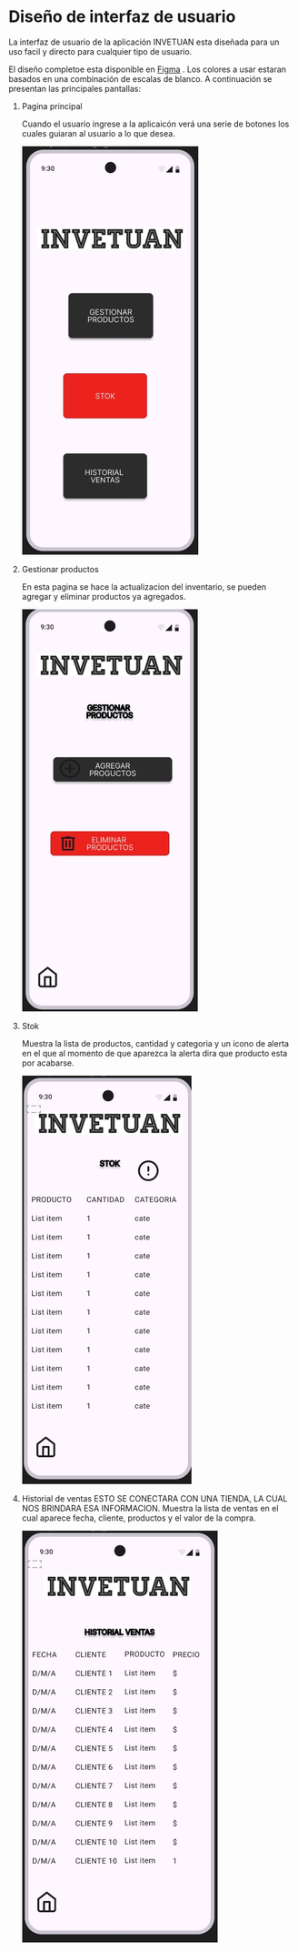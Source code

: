 # Diseño de interfaz de usuario

La interfaz de usuario de la aplicación INVETUAN esta diseñada para un uso facil y directo para cualquier
tipo de usuario.

El diseño completoe esta disponible
en [Figma](https://www.figma.com/design/1Dtsl2vgyKPK9yatnmEmg0/INVENTUAN?node-id=0-1&t=8dGwlGEVP1JKmZIW-1)
. Los colores a usar estaran basados en una combinación de escalas de blanco. A continuación se
presentan las principales pantallas:

1. Pagina principal

   Cuando el usuario ingrese a la aplicaicón verá una serie de botones los cuales guiaran al usuario a lo que desea.

   ![pag](imagenes/1.jpg)

2. Gestionar productos

   En esta pagina se hace la actualizacion del inventario, se pueden agregar y eliminar productos ya agregados.

   ![pag](imagenes/2.jpg)

3. Stok

   Muestra la lista de productos, cantidad y categoria y un icono de alerta en el que al momento de que aparezca la alerta dira
   que producto esta por acabarse.

   ![pag](imagenes/3.jpg)

4. Historial de ventas
   ESTO SE CONECTARA CON UNA TIENDA, LA CUAL NOS BRINDARA ESA INFORMACION.
   Muestra la lista de ventas en el cual aparece fecha, cliente, productos y el valor de la compra.

   ![pag](imagenes/4.jpg)
